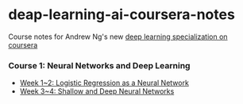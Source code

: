 # deap-learning-ai-coursera-notes

Course notes for Andrew Ng's new [deep learning specialization on coursera](https://www.coursera.org/specializations/deep-learning)

### Course 1: Neural Networks and Deep Learning

- [Week 1~2: Logistic Regression as a Neural Network](https://github.com/desicochrane/deap-learning-ai-coursera-notes/blob/master/logistic%20regression.ipynb)
- [Week 3~4: Shallow and Deep Neural Networks](https://github.com/desicochrane/deap-learning-ai-coursera-notes/blob/master/neural%20network.ipynb)
